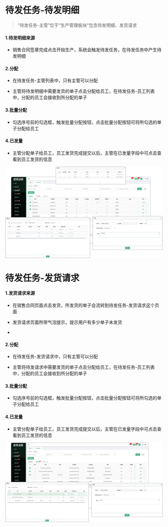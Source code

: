 # 待发任务-待发明细

> “待发任务-主管”位于“生产管理板块”包含待发明细、发货请求

#### 1.待发明细来源

* 销售合同签章完成点击开始生产，系统会触发待发任务，在待发任务中产生待发明细

#### 2.分配

* 在待发任务-主管列表中，只有主管可以分配

* 主管将待发明细中需要发货的单子点击分配给员工，在待发任务-员工列表中，分配的员工会接收到所分配的单子

#### 3.批量分配

* 勾选序号前的勾选框，触发批量分配按钮，点击批量分配按钮可将所勾选的单子分配给员工


#### 4.已发量

* 主管分配单子给员工，员工发货完成提交以后，主管在已发量字段中可点击查看到员工发货的信息

![如图所示](../file/sc-dfrw1.png)



# 待发任务-发货请求


#### 1.发货请求来源

* 在销售合同页面点击发货，所发货的单子会流转到待发任务-发货请求这个页面

* 发货请求页面所带气泡提示，提示用户有多少单子未发货
* 

#### 2.分配

* 在待发任务-发货请求中，只有主管可以分配

* 主管将待发请求中需要发货的单子点击分配给员工，在待发任务-员工列表中，分配的员工会接收到所分配的单子


#### 3.批量分配

* 勾选序号前的勾选框，触发批量分配按钮，点击批量分配按钮可将所勾选的单子分配给员工


#### 4.已发量

* 主管分配单子给员工，员工发货完成提交以后，主管在已发量字段中可点击查看到员工发货的信息

![如图所示](../file/sc-dfrw2.png)



